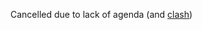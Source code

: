 Cancelled due to lack of agenda (and [clash](https://github.com/graphql/graphql-wg/discussions/1691#discussioncomment-12832290))
